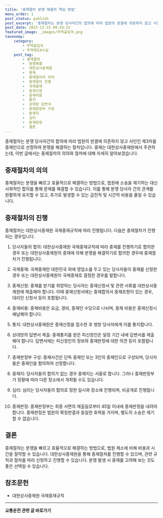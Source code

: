 ```yaml
---
title: '중재절차 분쟁 해결의 핵심 방법'
menu_order: 1
post_status: publish
post_excerpt: '중재절차는 분쟁 당사자간의 합의에 따라 법원의 판결에 의존하지 않고 사인인 제3자를 중재인으로 선정하여 분쟁을 해결하는 절차입니다. 중재는 대한상사중재원에서 주관하는데, 이번 글에서는 중재절차의 의의와 절차에 대해 자세히 알아보겠습니다.'
post_date: 2023-12-15 09:24:22
featured_image: _images/무역출입국.png
taxonomy:
    category:
        - 무역출입국
        - 무역제도Ⅱ수입
    post_tag:
        - 중재절차
        -  분쟁해결
        -  대한상사중재원
        -  중재
        -  중재절차의 의의
        -  중재절차 진행
        -  국제중재
        -  중재신청
        -  중재비용
        -  통지
        -  상대방 답변서
        -  중재판정부 구성
        -  중재지
        -  심리
        -  중재판정
        -  결론
---
```


 중재절차는 분쟁 당사자간의 합의에 따라 법원의 판결에 의존하지 않고 사인인 제3자를 중재인으로 선정하여 분쟁을 해결하는 절차입니다. 중재는 대한상사중재원에서 주관하는데, 이번 글에서는 중재절차의 의의와 절차에 대해 자세히 알아보겠습니다.

## 중재절차의 의의
중재절차는 분쟁을 빠르고 효율적으로 해결하는 방법으로, 법원에 소송을 제기하는 대신 사회적인 합의를 통해 문제를 해결할 수 있습니다. 이를 통해 분쟁 당사자 간의 관계를 원활하게 유지할 수 있고, 추가로 발생할 수 있는 금전적 및 시간적 비용을 줄일 수 있습니다.

## 중재절차의 진행
중재절차는 대한상사중재원 국제중재규칙에 따라 진행됩니다. 다음은 중재절차가 진행되는 경우입니다.

1. 당사자들의 합의: 대한상사중재원 국제중재규칙에 따라 중재를 진행하기로 합의한 경우 또는 대한상사중재원의 중재에 의해 분쟁을 해결하기로 합의한 경우에 중재절차가 진행됩니다.

2. 국제중재: 국제중재란 대한민국 외에 영업소를 두고 있는 당사자들이 중재를 신청한 경우 또는 대한상사중재원이 국제중재로 결정한 경우를 말합니다.

3. 중재신청: 중재를 받기를 희망하는 당사자는 중재신청서 및 관련 서류를 대한상사중재원에 제출해야 합니다. 이때 중재신청서에는 중재합의서 중재조항이 있는 경우, 대리인 신청서 등이 포함됩니다.

4. 중재비용: 중재비용은 요금, 경비, 중재인 수당으로 나뉘며, 중재 비용은 중재신청시 예납해야 합니다.

5. 통지: 대한상사중재원은 중재신청을 접수한 후 쌍방 당사자에게 이를 통지합니다.

6. 상대방의 답변서 제출: 중재통지를 받은 피신청인은 일정 기간 내에 답변서를 제출해야 합니다. 답변서에는 피신청인의 정보와 중재판정에 대한 의견 등이 포함됩니다.

7. 중재판정부 구성: 중재사건은 단독 중재인 또는 3인의 중재인으로 구성되며, 당사자들은 중재인을 합의하여 선정합니다.

8. 중재지: 당사자들의 합의가 없는 경우 중재지는 서울로 합니다. 그러나 중재판정부가 정황에 따라 다른 장소에서 개최될 수도 있습니다.

9. 심리: 심리는 당사자들의 합의로 정한 일시와 장소에 진행되며, 비공개로 진행됩니다.

10. 중재판정: 중재판정부는 최종 서면의 제출일로부터 45일 이내에 중재판정을 내려야 합니다. 중재판정은 법원의 확정판결과 동일한 효력을 가지며, 별도의 소송은 제기할 수 없습니다.

## 결론
중재절차는 분쟁을 빠르고 효율적으로 해결하는 방법으로, 법원 제소에 비해 비용과 시간을 절약할 수 있습니다. 대한상사중재원을 통해 중재절차를 진행할 수 있으며, 관련 규칙과 절차를 따라 신청하고 진행할 수 있습니다. 분쟁 발생 시 중재를 고려해 보는 것도 좋은 선택일 수 있습니다.

## 참조문헌
- 대한상사중재원 국제중재규칙
<!-- wp:separator -->
<hr class="wp-block-separator has-alpha-channel-opacity"/>
<!-- /wp:separator -->

<!-- wp:group {"backgroundColor":"base","layout":{"type":"constrained"}} -->
<div class="wp-block-group has-base-background-color has-background"><!-- wp:paragraph {"align":"center","fontSize":"medium"} -->
<p class="has-text-align-center has-large-font-size"><strong>교통운전 관련 글 바로가기</strong></p>
<!-- /wp:paragraph -->


<!-- wp:latest-posts
{"categories":[{"id":1440,"count":19,"description":"","link":"https://uknowlaw.com/category/%ea%b5%90%ed%86%b5%ec%9a%b4%ec%a0%84/","name":"교통운전","slug":"교통운전","taxonomy":"category","parent":0,"meta":[],"_links":{"self":[{"href":"https://uknowlaw.com/wp-json/wp/v2/categories/1440"}],"collection":[{"href":"https://uknowlaw.com/wp-json/wp/v2/categories"}],"about":[{"href":"https://uknowlaw.com/wp-json/wp/v2/taxonomies/category"}],"wp:post_type":[{"href":"https://uknowlaw.com/wp-json/wp/v2/posts?categories=1440"}],"curies":[{"name":"wp","href":"https://api.w.org/{rel}","templated":true}]}}],"postsToShow":100,"excerptLength":28,"postLayout":"grid","columns":2,"featuredImageAlign":"left","featuredImageSizeSlug":"large","fontSize":"small"} /--></div>
<!-- /wp:group -->